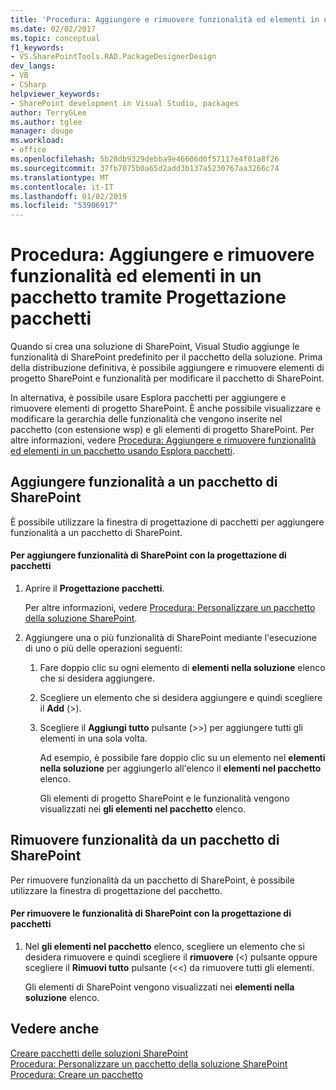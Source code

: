 ```yaml
---
title: 'Procedura: Aggiungere e rimuovere funzionalità ed elementi in un pacchetto usando la finestra di progettazione del pacchetto | Microsoft Docs'
ms.date: 02/02/2017
ms.topic: conceptual
f1_keywords:
- VS.SharePointTools.RAD.PackageDesignerDesign
dev_langs:
- VB
- CSharp
helpviewer_keywords:
- SharePoint development in Visual Studio, packages
author: TerryGLee
ms.author: tglee
manager: douge
ms.workload:
- office
ms.openlocfilehash: 5b28db9329debba9e46606d0f57117e4f01a8f26
ms.sourcegitcommit: 37fb7075b0a65d2add3b137a5230767aa3266c74
ms.translationtype: MT
ms.contentlocale: it-IT
ms.lasthandoff: 01/02/2019
ms.locfileid: "53906917"
---
```

# <a name="how-to-add-and-remove-features-and-items-to-a-package-by-using-the-package-designer"></a>Procedura: Aggiungere e rimuovere funzionalità ed elementi in un pacchetto tramite Progettazione pacchetti
  Quando si crea una soluzione di SharePoint, Visual Studio aggiunge le funzionalità di SharePoint predefinito per il pacchetto della soluzione. Prima della distribuzione definitiva, è possibile aggiungere e rimuovere elementi di progetto SharePoint e funzionalità per modificare il pacchetto di SharePoint.  
  
 In alternativa, è possibile usare Esplora pacchetti per aggiungere e rimuovere elementi di progetto SharePoint. È anche possibile visualizzare e modificare la gerarchia delle funzionalità che vengono inserite nel pacchetto (con estensione wsp) e gli elementi di progetto SharePoint. Per altre informazioni, vedere [Procedura: Aggiungere e rimuovere funzionalità ed elementi in un pacchetto usando Esplora pacchetti](../sharepoint/how-to-add-and-remove-features-and-items-to-a-package-by-using-the-packaging-explorer.md).  
  
## <a name="add-features-to-a-sharepoint-package"></a>Aggiungere funzionalità a un pacchetto di SharePoint  
 È possibile utilizzare la finestra di progettazione di pacchetti per aggiungere funzionalità a un pacchetto di SharePoint.  
  
#### <a name="to-add-sharepoint-features-with-the-package-designer"></a>Per aggiungere funzionalità di SharePoint con la progettazione di pacchetti
  
1. Aprire il **Progettazione pacchetti**.  
  
    Per altre informazioni, vedere [Procedura: Personalizzare un pacchetto della soluzione SharePoint](../sharepoint/how-to-customize-a-sharepoint-solution-package.md).  
  
2. Aggiungere una o più funzionalità di SharePoint mediante l'esecuzione di uno o più delle operazioni seguenti:  
  
   1. Fare doppio clic su ogni elemento di **elementi nella soluzione** elenco che si desidera aggiungere.  
  
   2. Scegliere un elemento che si desidera aggiungere e quindi scegliere il **Add** (>).  
  
   3. Scegliere il **Aggiungi tutto** pulsante (>>) per aggiungere tutti gli elementi in una sola volta.  
  
      Ad esempio, è possibile fare doppio clic su un elemento nel **elementi nella soluzione** per aggiungerlo all'elenco il **elementi nel pacchetto** elenco.  
  
      Gli elementi di progetto SharePoint e le funzionalità vengono visualizzati nei **gli elementi nel pacchetto** elenco.  
  
## <a name="remove-features-from-a-sharepoint-package"></a>Rimuovere funzionalità da un pacchetto di SharePoint  
 Per rimuovere funzionalità da un pacchetto di SharePoint, è possibile utilizzare la finestra di progettazione del pacchetto.  
  
#### <a name="to-remove-sharepoint-features-with-the-package-designer"></a>Per rimuovere le funzionalità di SharePoint con la progettazione di pacchetti
  
1.  Nel **gli elementi nel pacchetto** elenco, scegliere un elemento che si desidera rimuovere e quindi scegliere il **rimuovere** (<) pulsante oppure scegliere il **Rimuovi tutto** pulsante (<<) da rimuovere tutti gli elementi.  
  
     Gli elementi di SharePoint vengono visualizzati nei **elementi nella soluzione** elenco.  
  
## <a name="see-also"></a>Vedere anche
 [Creare pacchetti delle soluzioni SharePoint](../sharepoint/creating-sharepoint-solution-packages.md)   
 [Procedura: Personalizzare un pacchetto della soluzione SharePoint](../sharepoint/how-to-customize-a-sharepoint-solution-package.md)  
 [Procedura: Creare un pacchetto](https://msdn.microsoft.com/b24be45c-e91d-49bb-afb0-7b265404214b)  
